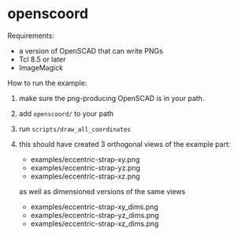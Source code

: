 openscoord
==========

Requirements:

 - a version of OpenSCAD that can write PNGs
 - Tcl 8.5 or later
 - ImageMagick
 
How to run the example:

1. make sure the png-producing OpenSCAD is in your path. 
2. add `openscoord/` to your path
3. run `scripts/draw_all_coordinates`
4. this should have created 3 orthogonal views of the example part:

    - examples/eccentric-strap-xy.png
    - examples/eccentric-strap-yz.png
    - examples/eccentric-strap-xz.png

   as well as dimensioned versions of the same views 

    - examples/eccentric-strap-xy_dims.png
    - examples/eccentric-strap-yz_dims.png
    - examples/eccentric-strap-xz_dims.png


